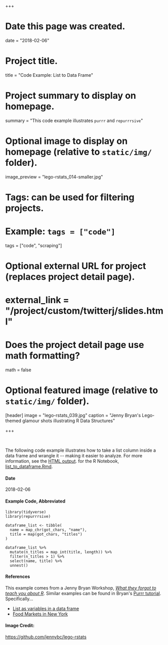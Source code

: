 +++
# Date this page was created.
date = "2018-02-06"

# Project title.
title = "Code Example:  List to Data Frame"

# Project summary to display on homepage.
summary = "This code example illustrates `purrr` and `repurrrsive`"

# Optional image to display on homepage (relative to `static/img/` folder).
image_preview = "lego-rstats_014-smaller.jpg"

# Tags: can be used for filtering projects.
# Example: `tags = ["code"]`
tags = ["code", "scraping"]

# Optional external URL for project (replaces project detail page).
# external_link = "/project/custom/twitterj/slides.html"

# Does the project detail page use math formatting?
math = false

# Optional featured image (relative to `static/img/` folder).
[header]
image = "lego-rstats_039.jpg"
caption = "Jenny Bryan's Lego-themed glamour shots illustrating R Data Structures"

+++

&nbsp;

The following code example illustrates how to take a list column inside a data frame and wrangle it -- making it easier to analyze. For more information, see the [HTML output](/code_example/json_to_dataframe_unnest.nb.html). for the R Notebook, [list_to_dataframe.Rmd](https://github.com/libjohn/dataframe_with_list).


#### Date
2018-02-06

#### Example Code, Abbreviated

```
library(tidyverse)
library(repurrrsive)

dataframe_list <- tibble(
  name = map_chr(got_chars, "name"),
  title = map(got_chars, "titles")
)

dataframe_list %>% 
  mutate(n_titles = map_int(title, length)) %>% 
  filter(n_titles > 1) %>% 
  select(name, title) %>% 
  unnest()
```

#### References

This example comes from a Jenny Bryan Workshop, *[What they forgot to teach you about R](https://github.com/jennybc/what-they-forgot)*.  Similar examples can be found in Bryan's [Purrr tutorial](https://jennybc.github.io/purrr-tutorial/).  Specifically...

- [List as variables in a data frame](https://jennybc.github.io/purrr-tutorial/ls13_list-columns.html#lists_as_variables_in_a_data_frame)
- [Food Markets in New York](https://jennybc.github.io/purrr-tutorial/ex26_ny-food-market-json.html)   

#### Image Credit:

https://github.com/jennybc/lego-rstats